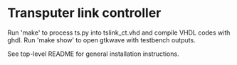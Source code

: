 Transputer link controller
===============================

Run 'make' to process ts.py into tslink_ct.vhd and compile VHDL codes with ghdl.
Run 'make show' to open gtkwave with testbench outputs.

See top-level README for general installation instructions.
